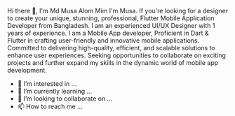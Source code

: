 Hi there 👋, I'm Md Musa Alom Mim
I'm Musa. If you're looking for a designer to create your unique, stunning, professional, Flutter Mobile Application Developer from Bangladesh. I am an experienced UI/UX Designer with 1 years of experience. I am a Mobile App developer, Proficient in Dart & Flutter in crafting user-friendly and innovative mobile applications. Committed to delivering high-quality, efficient, and scalable solutions to enhance user experiences. Seeking opportunities to collaborate on exciting projects and further expand my skills in the dynamic world of mobile app development.
- 👀 I’m interested in ...
- 🌱 I’m currently learning ...
- 💞️ I’m looking to collaborate on ...
- 📫 How to reach me ...

<!---
musaMMS/musaMMS is a ✨ special ✨ repository because its `README.md` (this file) appears on your GitHub profile.
You can click the Preview link to take a look at your changes.
--->
